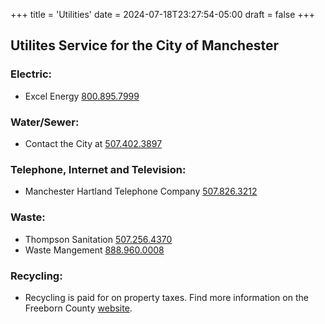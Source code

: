 +++
title = 'Utilities'
date = 2024-07-18T23:27:54-05:00
draft = false
+++
## Utilites Service for the City of Manchester ##
### Electric:
- Excel Energy [800.895.7999](tel:18008957999)
### Water/Sewer:
- Contact the City at [507.402.3897](tel:15074023897)
### Telephone, Internet and Television:
- Manchester Hartland Telephone Company [507.826.3212](tel:15078263212)
### Waste:
- Thompson Sanitation [507.256.4370](tel:5072564370)
- Waste Mangement [888.960.0008](tel:18889600008)
### Recycling: 
- Recycling is paid for on property taxes. Find more information on the Freeborn County [website](https://www.co.freeborn.mn.us/177/Recycling-Household-Hazardous-Waste-HHW).